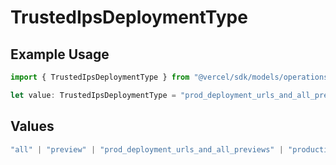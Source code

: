 # TrustedIpsDeploymentType

## Example Usage

```typescript
import { TrustedIpsDeploymentType } from "@vercel/sdk/models/operations";

let value: TrustedIpsDeploymentType = "prod_deployment_urls_and_all_previews";
```

## Values

```typescript
"all" | "preview" | "prod_deployment_urls_and_all_previews" | "production"
```